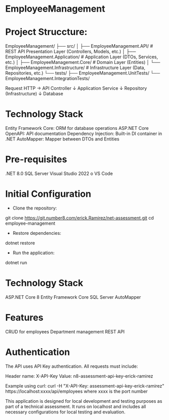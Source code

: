 # EmployeeManagement

# Project Struccture:

EmployeeManagement/
├── src/
│   ├── EmployeeManagement.API/          # REST API Presentation Layer (Controllers, Models, etc.)
│   ├── EmployeeManagement.Application/  # Application Layer (DTOs, Services, etc.)
│   ├── EmployeeManagement.Core/         # Domain Layer (Entities)
│   └── EmployeeManagement.Infrastructure/ # Infrastructure Layer (Data, Repositories, etc.)
└── tests/
    ├── EmployeeManagement.UnitTests/
    └── EmployeeManagement.IntegrationTests/


Request HTTP → API Controller 
                  ↓
             Application Service
                  ↓
             Repository (Infrastructure)
                  ↓
             Database

# Technology Stack

Entity Framework Core: ORM for database operations
ASP.NET Core OpenAPI: API documentation 
Dependency Injection: Built-in DI container in .NET
AutoMapper: Mapper between DTOs and Entities

# Pre-requisites
.NET 8.0
SQL Server
Visual Studio 2022 o VS Code

# Initial Configuration

- Clone the repository:

git clone https://git.number8.com/erick.Ramirez/net-assessment.git
cd employee-management

- Restore dependencies:

dotnet restore

- Run the application:

dotnet run

# Technology Stack

ASP.NET Core 8
Entity Framework Core
SQL Server
AutoMapper

# Features

CRUD for employees
Department management
REST API

# Authentication

The API uses API Key authentication. All requests must include:

Header name: X-API-Key
Value: n8-assessment-api-key-erick-ramirez

Example using curl:
curl -H "X-API-Key: assessment-api-key-erick-ramirez" https://localhost:xxxx/api/employees where xxxx is the port number

This application is designed for local development and testing purposes as part of a technical assessment. It runs on localhost and includes all necessary configurations for local testing and evaluation.
